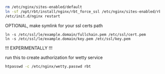 ```bash
rm /etc/nginx/sites-enabled/default
ln -sf /opt/rbt/install/nginx/rbt_force_ssl /etc/nginx/sites-enabled/rbt
/etc/init.d/nginx restart
```

OPTIONAL, make symlink for your ssl certs path
```
ln -s /etc/ssl/le/example.domain/fullchain.pem /etc/ssl/cert.pem
ln -s /etc/ssl/le/example.domain/key.pem /etc/ssl/key.pem
```

!!! EXPERIMENTALLY !!!

run this to create authorization for wetty service

```bash
htpasswd -c /etc/nginx/wetty.passwd rbt
```
